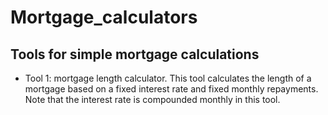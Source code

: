 # Mortgage_calculators
## Tools for simple mortgage calculations

* Tool 1: mortgage length calculator. This tool calculates the length of a mortgage based on a fixed interest rate and fixed monthly repayments. Note that the interest rate is compounded monthly in this tool.

